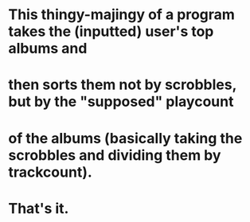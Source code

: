 # This thingy-majingy of a program takes the (inputted) user's top albums and
# then sorts them not by scrobbles, but by the "supposed" playcount
# of the albums (basically taking the scrobbles and dividing them by trackcount).

# That's it.